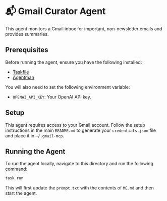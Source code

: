 # 📬 Gmail Curator Agent

This agent monitors a Gmail inbox for important, non-newsletter emails and provides summaries.

## Prerequisites

Before running the agent, ensure you have the following installed:
- [Taskfile](https://taskfile.dev/)
- [Agentman](https://github.com/AgentO3/agentman)

You will also need to set the following environment variable:
- `OPENAI_API_KEY`: Your OpenAI API key.

## Setup

This agent requires access to your Gmail account. Follow the setup instructions in the main `README.md` to generate your `credentials.json` file and place it in `~/.gmail-mcp`.

## Running the Agent

To run the agent locally, navigate to this directory and run the following command:

```sh
task run
```

This will first update the `prompt.txt` with the contents of `ME.md` and then start the agent.
